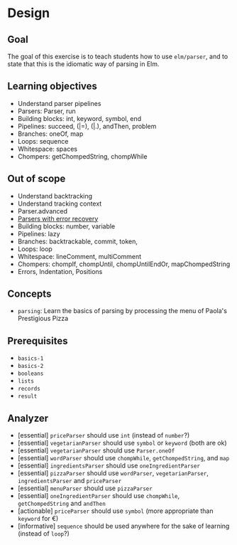 # Design

## Goal

The goal of this exercise is to teach students how to use `elm/parser`, and to state that this is the idiomatic way of parsing in Elm.

## Learning objectives

- Understand parser pipelines
- Parsers: Parser, run
- Building blocks: int, keyword, symbol, end
- Pipelines: succeed, (|=), (|.), andThen, problem
- Branches: oneOf, map 
- Loops: sequence
- Whitespace: spaces
- Chompers: getChompedString, chompWhile

## Out of scope

- Understand backtracking
- Understand tracking context
- Parser.advanced
- [Parsers with error recovery](https://discourse.elm-lang.org/t/parsers-with-error-recovery/6262)
- Building blocks: number, variable
- Pipelines: lazy
- Branches: backtrackable, commit, token, 
- Loops: loop
- Whitespace: lineComment, multiComment
- Chompers: chompIf, chompUntil, chompUntilEndOr, mapChompedString
- Errors, Indentation, Positions

## Concepts

- `parsing`: Learn the basics of parsing by processing the menu of Paola's Prestigious Pizza

## Prerequisites

- `basics-1`
- `basics-2`
- `booleans`
- `lists`
- `records`
- `result`

## Analyzer

- [essential] `priceParser` should use `int` (instead of `number`?)
- [essential] `vegetarianParser` should use `symbol` or `keyword` (both are ok)
- [essential] `vegetarianParser` should use `Parser.oneOf`
- [essential] `wordParser` should use `chompWhile`, `getChompedString`, and `map`
- [essential] `ingredientsParser` should use `oneIngredientParser`
- [essential] `pizzaParser` should use `wordParser`, `vegetarianParser`, `ingredientsParser` and `priceParser`
- [essential] `menuParser` should use `pizzaParser`
- [essential] `oneIngredientParser` should use `chompWhile`, `getChompedString` and `andThen`
- [actionable] `priceParser` should use `symbol` (more appropriate than `keyword` for €)
- [informative] `sequence` should be used anywhere for the sake of learning (instead of `loop`?)

